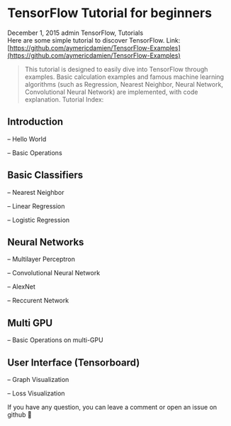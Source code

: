 
# TensorFlow Tutorial for beginners
December 1, 2015 admin TensorFlow, Tutorials	
Here are some simple tutorial to discover TensorFlow.
Link: [https://github.com/aymericdamien/TensorFlow-Examples](https://github.com/aymericdamien/TensorFlow-Examples)

>This tutorial is designed to easily dive into TensorFlow through examples. Basic calculation examples and famous machine learning algorithms (such as Regression, Nearest Neighbor, Neural Network, Convolutional Neural Network) are implemented, with code explanation.
Tutorial Index:

## Introduction

– Hello World

– Basic Operations
## Basic Classifiers

– Nearest Neighbor

– Linear Regression

– Logistic Regression

## Neural Networks

– Multilayer Perceptron

– Convolutional Neural Network

– AlexNet

– Reccurent Network

## Multi GPU

– Basic Operations on multi-GPU

## User Interface (Tensorboard)

– Graph Visualization

– Loss Visualization

If you have any question, you can leave a comment or open an issue on github 🙂
